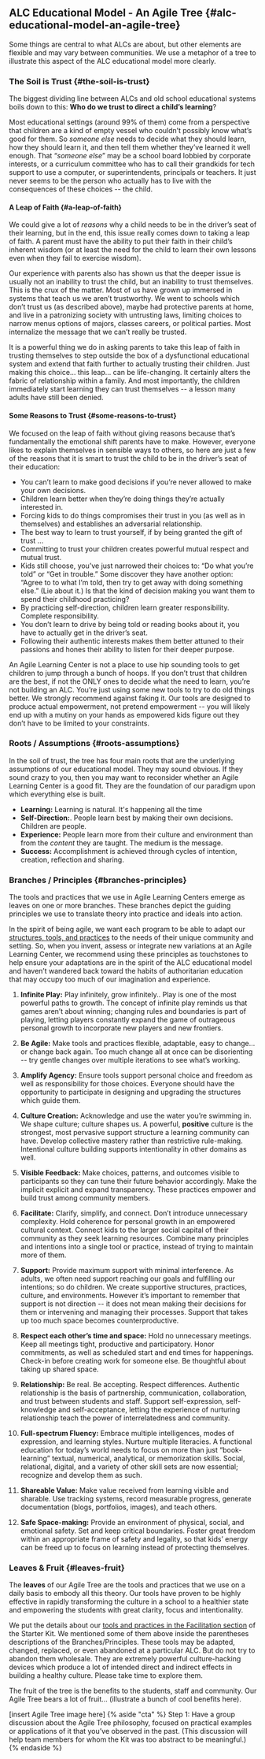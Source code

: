 ## ALC Educational Model - An Agile Tree {#alc-educational-model-an-agile-tree}

Some things are central to what ALCs are about, but other elements are flexible and may vary between communities. We use a metaphor of a tree to illustrate this aspect of the ALC educational model more clearly.

### The Soil is Trust {#the-soil-is-trust}

The biggest dividing line between ALCs and old school educational systems boils down to this: **Who do we trust to direct a child’s learning**?

Most educational settings (around 99% of them) come from a perspective that children are a kind of empty vessel who couldn’t possibly know what’s good for them. So _someone else_ needs to decide what they should learn, how they should learn it, and then tell them whether they’ve learned it well enough. That “_someone else_” may be a school board lobbied by corporate interests, or a curriculum committee who has to call their grandkids for tech support to use a computer, or superintendents, principals or teachers. It just never seems to be the person who actually has to live with the consequences of these choices -- the child.

#### A Leap of Faith {#a-leap-of-faith}

We could give a lot of _reasons_ why a child needs to be in the driver’s seat of their learning, but in the end, this issue really comes down to taking a leap of faith. A parent must have the ability to put their faith in their child’s inherent wisdom (or at least the need for the child to learn their own lessons even when they fail to exercise wisdom).

Our experience with parents also has shown us that the deeper issue is usually not an inability to trust the child, but an inability to trust themselves. This is the crux of the matter. Most of us have grown up immersed in systems that teach us we aren’t trustworthy. We went to schools which don’t trust us (as described above), maybe had protective parents at home, and live in a patronizing society with untrusting laws, limiting choices to narrow menus options of majors, classes careers, or political parties. Most internalize the message that we can’t really be trusted.

It is a powerful thing we do in asking parents to take this leap of faith in trusting themselves to step outside the box of a dysfunctional educational system and extend that faith further to actually trusting their children. Just making this choice… this leap… can be life-changing. It certainly alters the fabric of relationship within a family. And most importantly, the children immediately start learning they can trust themselves -- a lesson many adults have still been denied.

#### Some Reasons to Trust {#some-reasons-to-trust}

We focused on the leap of faith without giving reasons because that’s fundamentally the emotional shift parents have to make. However, everyone likes to explain themselves in sensible ways to others, so here are just a few of the reasons that it is smart to trust the child to be in the driver’s seat of their education:

*   You can’t learn to make good decisions if you’re never allowed to make your own decisions.
*   Children learn better when they’re doing things they’re actually interested in.
*   Forcing kids to do things compromises their trust in you (as well as in themselves) and establishes an adversarial relationship.
*   The best way to learn to trust yourself, if by being granted the gift of trust …
*   Committing to trust your children creates powerful mutual respect and mutual trust.
*   Kids still choose, you’ve just narrowed their choices to: “Do what you’re told” or “Get in trouble.” Some discover they have another option: “Agree to to what I’m told, then try to get away with doing something else.” (Lie about it.) Is that the kind of decision making you want them to spend their childhood practicing?
*   By practicing self-direction, children learn greater responsibility. Complete responsibility.
*   You don’t learn to drive by being told or reading books about it, you have to actually get in the driver’s seat.
*   Following their authentic interests makes them better attuned to their passions and hones their ability to listen for their deeper purpose.

An Agile Learning Center is not a place to use hip sounding tools to get children to jump through a bunch of hoops. If you don’t trust that children are the best, if not the ONLY ones to decide what the need to learn, you’re not building an ALC. You’re just using some new tools to try to do old things better. We strongly recommend against faking it. Our tools are designed to produce actual empowerment, not pretend empowerment -- you will likely end up with a mutiny on your hands as empowered kids figure out they don’t have to be limited to your constraints.

### Roots / Assumptions {#roots-assumptions}

In the soil of trust, the tree has four main roots that are the underlying assumptions of our educational model. They may sound obvious. If they sound crazy to you, then you may want to reconsider whether an Agile Learning Center is a good fit. They are the foundation of our paradigm upon which everything else is built.

*   **Learning:** Learning is natural. It's happening all the time
*   **Self-Direction:**. People learn best by making their own decisions. Children are people.
*   **Experience:** People learn more from their culture and environment than from the _content_ they are taught. The medium is the message.
*   **Success:** Accomplishment is achieved through cycles of intention, creation, reflection and sharing.

### Branches / Principles {#branches-principles}

The tools and practices that we use in Agile Learning Centers emerge as leaves on one or more branches. These branches depict the guiding principles we use to translate theory into practice and ideals into action.

In the spirit of being agile, we want each program to be able to adapt our [structures, tools, and practices](../facilitation_&_daily_operation/operational_framework.md) to the needs of their unique community and setting. So, when you invent, assess or integrate new variations at an Agile Learning Center, we recommend using these principles as touchstones to help ensure your adaptations are in the spirit of the ALC educational model and haven’t wandered back toward the habits of authoritarian education that may occupy too much of our imagination and experience.

1.  **Infinite Play:** Play infinitely, grow infinitely.. Play is one of the most powerful paths to growth. The concept of infinite play reminds us that games aren’t about winning; changing rules and boundaries is part of playing, letting players constantly expand the game of outrageous personal growth to incorporate new players and new frontiers.

1.  **Be Agile:** Make tools and practices flexible, adaptable, easy to change… or change back again. Too much change all at once can be disorienting -- try gentle changes over multiple iterations to see what’s working.

1.  **Amplify Agency:** Ensure tools support personal choice and freedom as well as responsibility for those choices. Everyone should have the opportunity to participate in designing and upgrading the structures which guide them.

1.  **Culture Creation:** Acknowledge and use the water you’re swimming in. We shape culture; culture shapes us. A powerful, **positive** culture is the strongest, most pervasive support structure a learning community can have. Develop collective mastery rather than restrictive rule-making. Intentional culture building supports intentionality in other domains as well.

1.  **Visible Feedback:** Make choices, patterns, and outcomes visible to participants so they can tune their future behavior accordingly. Make the implicit explicit and expand transparency. These practices empower and build trust among community members.

1.  **Facilitate:** Clarify, simplify, and connect. Don’t introduce unnecessary complexity. Hold coherence for personal growth in an empowered cultural context. Connect kids to the larger social capital of their community as they seek learning resources. Combine many principles and intentions into a single tool or practice, instead of trying to maintain more of them.

1.  **Support:** Provide maximum support with minimal interference. As adults, we often need support reaching our goals and fulfilling our intentions; so do children. We create supportive structures, practices, culture, and environments. However it’s important to remember that support is not direction -- it does not mean making their decisions for them or intervening and managing their processes. Support that takes up too much space becomes counterproductive.

1.  **Respect each other’s time and space:** Hold no unnecessary meetings. Keep all meetings tight, productive and participatory. Honor commitments, as well as scheduled start and end times for happenings. Check-in before creating work for someone else. Be thoughtful about taking up shared space.

1.  **Relationship:** Be real. Be accepting. Respect differences. Authentic relationship is the basis of partnership, communication, collaboration, and trust between students and staff. Support self-expression, self-knowledge and self-acceptance, letting the experience of nurturing relationship teach the power of interrelatedness and community.

1.  **Full-spectrum Fluency:** Embrace multiple intelligences, modes of expression, and learning styles. Nurture multiple literacies. A functional education for today’s world needs to focus on more than just “book-learning” textual, numerical, analytical, or memorization skills. Social, relational, digital, and a variety of other skill sets are now essential; recognize and develop them as such.

1.  **Shareable Value:** Make value received from learning visible and sharable. Use tracking systems, record measurable progress, generate documentation (blogs, portfolios, images), and teach others.

1.  **Safe Space-making:** Provide an environment of physical, social, and emotional safety. Set and keep critical boundaries. Foster great freedom within an appropriate frame of safety and legality, so that kids’ energy can be freed up to focus on learning instead of protecting themselves.

### Leaves & Fruit {#leaves-fruit}

The **leaves** of our Agile Tree are the tools and practices that we use on a daily basis to embody all this theory. Our tools have proven to be highly effective in rapidly transforming the culture in a school to a healthier state and empowering the students with great clarity, focus and intentionality.

We put the details about our [tools and practices in the Facilitation section](../facilitation_&_daily_operation/being_an_agile_learning_facilitator_alf.md#tools-practices-structures) of the Starter Kit. We mentioned some of them above inside the parentheses descriptions of the Branches/Principles. These tools may be adapted, changed, replaced, or even abandoned at a particular ALC. But do not try to abandon them wholesale. They are extremely powerful culture-hacking devices which produce a lot of intended direct and indirect effects in building a healthy culture. Please take time to explore them.

The fruit of the tree is the benefits to the students, staff and community. Our Agile Tree bears a lot of fruit… (illustrate a bunch of cool benefits here).

[insert Agile Tree image here]
{% aside "cta" %}
Step 1: Have a group discussion about the Agile Tree philosophy, focused on practical examples or applications of it that you’ve observed in the past.  (This discussion will help team members for whom the Kit was too abstract to be meaningful.)
{% endaside %}